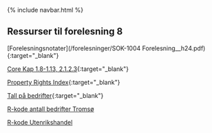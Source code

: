 {% include navbar.html %}

## Ressurser til forelesning 8

[Forelesningsnotater](/forelesninger/SOK-1004 Forelesning__h24.pdf){:target="_blank"}

[Core Kap 1.8-1.13, 2.1.2.3](https://www.core-econ.org/the-economy/microeconomics/01-prosperity-inequality-08-capitalist-institutions.html){:target="_blank"}

[Property Rights Index](https://www.internationalpropertyrightsindex.org/#world-map){:target="_blank"}

[Tall på bedrifter](https://www.ssb.no/virksomheter-foretak-og-regnskap/virksomheter-og-foretak/statistikk/virksomheter){:target="_blank"}

[R-kode antall bedrifter Tromsø](/forelesninger/SOK-1004_Forelesning_8_h24_bedrifter.R)

[R-kode Utenrikshandel](/forelesninger/SOK-1004_Forelesning_8_h24_handel.R)
